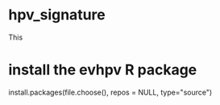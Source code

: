# hpv_signature
This

# install the evhpv R package
install.packages(file.choose(), repos = NULL, type="source")
